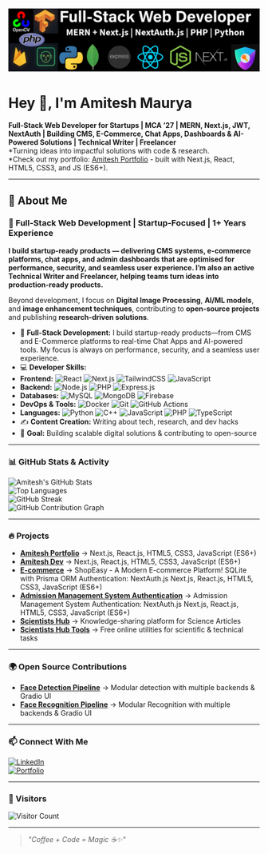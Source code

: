 # ![Banner](amitesh-linkdin-cover-images.png)

# Hey 👋, I'm Amitesh Maurya  

**Full-Stack Web Developer for Startups | MCA ’27 | MERN, Next.js, JWT, NextAuth | Building CMS, E-Commerce, Chat Apps, Dashboards & AI-Powered Solutions | Technical Writer | Freelancer**  
*Turning ideas into impactful solutions with code & research.               
*Check out my portfolio: [Amitesh Portfolio](https://amiteshmaurya.com/) - built with Next.js, React, HTML5, CSS3, and JS (ES6+).


---

## 🚀 About Me 

### 💼 Full-Stack Web Development | Startup-Focused | 1+ Years Experience
**I build startup-ready products — delivering CMS systems, e-commerce platforms, chat apps, and admin dashboards that are optimised for performance, security, and seamless user experience. I’m also an active Technical Writer and Freelancer, helping teams turn ideas into production-ready products.**

Beyond development, I focus on **Digital Image Processing**, **AI/ML models**, and **image enhancement techniques**, contributing to **open-source projects** and publishing **research-driven solutions**.  

- 🔭 **Full-Stack Development:** I build startup-ready products—from CMS and E-Commerce platforms to real-time Chat Apps and AI-powered tools. My focus is always on performance, security, and a seamless user experience.
 - 💻 **Developer Skills:**  
  - **Frontend:** ![React](https://img.shields.io/badge/React-20232A?style=flat-square&logo=react&logoColor=61DAFB) ![Next.js](https://img.shields.io/badge/Next.js-000000?style=flat-square&logo=next.js&logoColor=white) ![TailwindCSS](https://img.shields.io/badge/Tailwind_CSS-38B2AC?style=flat-square&logo=tailwind-css&logoColor=white)  ![JavaScript](https://img.shields.io/badge/JavaScript-F7DF1E?style=flat-square&logo=javascript&logoColor=black)
  - **Backend:** ![Node.js](https://img.shields.io/badge/Node.js-339933?style=flat-square&logo=node.js&logoColor=white) ![PHP](https://img.shields.io/badge/PHP-777BB4?style=flat-square&logo=php&logoColor=white) ![Express.js](https://img.shields.io/badge/Express.js-000000?style=flat-square&logo=express&logoColor=white)  
  - **Databases:** ![MySQL](https://img.shields.io/badge/MySQL-005C84?style=flat-square&logo=mysql&logoColor=white) ![MongoDB](https://img.shields.io/badge/MongoDB-4EA94B?style=flat-square&logo=mongodb&logoColor=white) ![Firebase](https://img.shields.io/badge/Firebase-FFCA28?style=flat-square&logo=firebase&logoColor=black)  
  - **DevOps & Tools:** ![Docker](https://img.shields.io/badge/Docker-2496ED?style=flat-square&logo=docker&logoColor=white) ![Git](https://img.shields.io/badge/Git-F05032?style=flat-square&logo=git&logoColor=white) ![GitHub Actions](https://img.shields.io/badge/GitHub_Actions-2088FF?style=flat-square&logo=github-actions&logoColor=white)  
  - **Languages:** ![Python](https://img.shields.io/badge/Python-3776AB?style=flat-square&logo=python&logoColor=white) ![C++](https://img.shields.io/badge/C++-00599C?style=flat-square&logo=c%2B%2B&logoColor=white) ![JavaScript](https://img.shields.io/badge/JavaScript-F7DF1E?style=flat-square&logo=javascript&logoColor=black) ![PHP](https://img.shields.io/badge/PHP-777BB4?style=flat-square&logo=php&logoColor=white)  ![TypeScript](https://img.shields.io/badge/TypeScript-007ACC?style=flat-square&logo=typescript&logoColor=white)
- ✍️ **Content Creation:** Writing about tech, research, and dev hacks  
- 🎯 **Goal:** Building scalable digital solutions & contributing to open-source  

---
 
### 📊 GitHub Stats & Activity  
![Amitesh's GitHub Stats](https://github-readme-stats.vercel.app/api?username=amitesh-maurya&show_icons=true&theme=radical)  
![Top Languages](https://github-readme-stats.vercel.app/api/top-langs/?username=amitesh-maurya&layout=compact&theme=radical)  
![GitHub Streak](https://github-readme-streak-stats.herokuapp.com/?user=amitesh-maurya&theme=radical)  
![GitHub Contribution Graph](https://github-readme-activity-graph.vercel.app/graph?username=amitesh-maurya&theme=react-dark)  

---

### 🔥 Projects  
- **[Amitesh Portfolio](https://amiteshmaurya.com/)** → Next.js, React.js, HTML5, CSS3, JavaScript (ES6+)
- **[Amitesh Dev](https://amitesh.dev/)** → Next.js, React.js, HTML5, CSS3, JavaScript (ES6+)
- **[E-commerce](https://project1.amitesh.dev/)** →  ShopEasy - A Modern E-commerce Platform! SQLite with Prisma ORM
Authentication: NextAuth.js Next.js, React.js, HTML5, CSS3, JavaScript (ES6+) 
- **[Admission Management System Authentication](https://project2.amitesh.dev/)** →  Admission Management System Authentication: NextAuth.js Next.js, React.js, HTML5, CSS3, JavaScript (ES6+)
- **[Scientists Hub](https://scientistshub.com/)** → Knowledge-sharing platform for Science Articles  
- **[Scientists Hub Tools](https://tools.scientistshub.com/)** → Free online utilities for scientific & technical tasks  

---

### 🌍 Open Source Contributions  
- **[Face Detection Pipeline](https://github.com/amitesh-maurya/face-detection-pipeline)** → Modular detection with multiple backends & Gradio UI
- **[Face Recognition Pipeline](https://github.com/amitesh-maurya/face-recognition-pipeline)** → Modular Recognition with multiple backends & Gradio UI
---

### 📫 Connect With Me  
[![LinkedIn](https://img.shields.io/badge/LinkedIn-%230077B5.svg?&style=for-the-badge&logo=linkedin&logoColor=white)](https://linkedin.com/in/amitesh-maurya)  
[![Portfolio](https://img.shields.io/badge/Portfolio-%23000000.svg?&style=for-the-badge&logo=firefox&logoColor=#ffb0400)](https://amiteshmaurya.com)  

---

### 🐾 Visitors  
![Visitor Count](https://komarev.com/ghpvc/?username=amitesh-maurya&style=flat-square&color=blue)

---

> *"Coffee + Code = Magic ☕✨"*  
